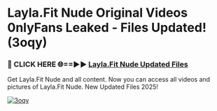 # Layla.Fit Nude Original Videos 0nlyFans Leaked - Files Updated! (3oqy)

<h3>🔴 CLICK HERE 🌐==►► <a href="https://tinyurl.com/4mcuefdz" rel="nofollow">Layla.Fit Nude Updated Files</a></h3>

Get Layla.Fit Nude and all content. Now you can access all videos and pictures of Layla.Fit Nude. New Updated Files 2025!

[![3oqy](https://i.imgur.com/StAQSOY.gif)](https://tinyurl.com/4mcuefdz)
